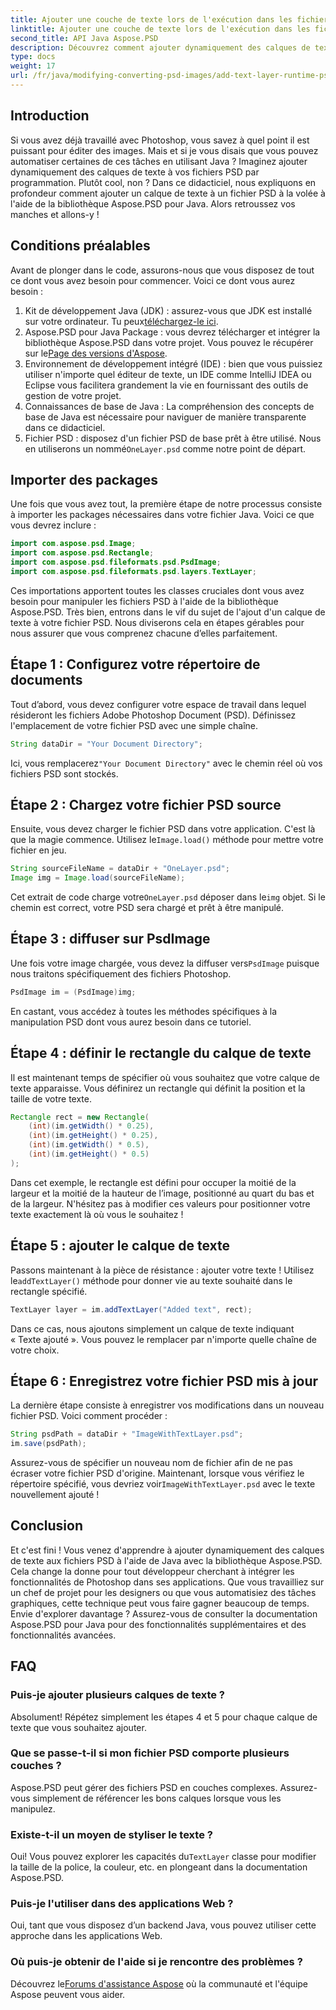 ```yaml
---
title: Ajouter une couche de texte lors de l'exécution dans les fichiers PSD à l'aide de Java
linktitle: Ajouter une couche de texte lors de l'exécution dans les fichiers PSD à l'aide de Java
second_title: API Java Aspose.PSD
description: Découvrez comment ajouter dynamiquement des calques de texte aux fichiers PSD à l'aide de Java avec Aspose.PSD. Suivez ce didacticiel étape par étape pour découvrir des possibilités d'automatisation passionnantes.
type: docs
weight: 17
url: /fr/java/modifying-converting-psd-images/add-text-layer-runtime-psd-files/
---
```

## Introduction
Si vous avez déjà travaillé avec Photoshop, vous savez à quel point il est puissant pour éditer des images. Mais et si je vous disais que vous pouvez automatiser certaines de ces tâches en utilisant Java ? Imaginez ajouter dynamiquement des calques de texte à vos fichiers PSD par programmation. Plutôt cool, non ? Dans ce didacticiel, nous expliquons en profondeur comment ajouter un calque de texte à un fichier PSD à la volée à l'aide de la bibliothèque Aspose.PSD pour Java. Alors retroussez vos manches et allons-y !
## Conditions préalables
Avant de plonger dans le code, assurons-nous que vous disposez de tout ce dont vous avez besoin pour commencer. Voici ce dont vous aurez besoin :
1.  Kit de développement Java (JDK) : assurez-vous que JDK est installé sur votre ordinateur. Tu peux[téléchargez-le ici](https://www.oracle.com/java/technologies/javase-jdk11-downloads.html).
2.  Aspose.PSD pour Java Package : vous devrez télécharger et intégrer la bibliothèque Aspose.PSD dans votre projet. Vous pouvez le récupérer sur le[Page des versions d'Aspose](https://releases.aspose.com/psd/java/).
3. Environnement de développement intégré (IDE) : bien que vous puissiez utiliser n'importe quel éditeur de texte, un IDE comme IntelliJ IDEA ou Eclipse vous facilitera grandement la vie en fournissant des outils de gestion de votre projet.
4. Connaissances de base de Java : La compréhension des concepts de base de Java est nécessaire pour naviguer de manière transparente dans ce didacticiel.
5.  Fichier PSD : disposez d'un fichier PSD de base prêt à être utilisé. Nous en utiliserons un nommé`OneLayer.psd` comme notre point de départ.
## Importer des packages
Une fois que vous avez tout, la première étape de notre processus consiste à importer les packages nécessaires dans votre fichier Java. Voici ce que vous devrez inclure :
```java
import com.aspose.psd.Image;
import com.aspose.psd.Rectangle;
import com.aspose.psd.fileformats.psd.PsdImage;
import com.aspose.psd.fileformats.psd.layers.TextLayer;
```
Ces importations apportent toutes les classes cruciales dont vous avez besoin pour manipuler les fichiers PSD à l'aide de la bibliothèque Aspose.PSD.
Très bien, entrons dans le vif du sujet de l'ajout d'un calque de texte à votre fichier PSD. Nous diviserons cela en étapes gérables pour nous assurer que vous comprenez chacune d’elles parfaitement.
## Étape 1 : Configurez votre répertoire de documents
Tout d’abord, vous devez configurer votre espace de travail dans lequel résideront les fichiers Adobe Photoshop Document (PSD). Définissez l'emplacement de votre fichier PSD avec une simple chaîne.
```java
String dataDir = "Your Document Directory"; 
```
 Ici, vous remplacerez`"Your Document Directory"` avec le chemin réel où vos fichiers PSD sont stockés.
## Étape 2 : Chargez votre fichier PSD source
Ensuite, vous devez charger le fichier PSD dans votre application. C'est là que la magie commence. Utilisez le`Image.load()` méthode pour mettre votre fichier en jeu.
```java
String sourceFileName = dataDir + "OneLayer.psd"; 
Image img = Image.load(sourceFileName);
```
 Cet extrait de code charge votre`OneLayer.psd` déposer dans le`img` objet. Si le chemin est correct, votre PSD sera chargé et prêt à être manipulé.
## Étape 3 : diffuser sur PsdImage
 Une fois votre image chargée, vous devez la diffuser vers`PsdImage` puisque nous traitons spécifiquement des fichiers Photoshop.
```java
PsdImage im = (PsdImage)img;
```
En castant, vous accédez à toutes les méthodes spécifiques à la manipulation PSD dont vous aurez besoin dans ce tutoriel.
## Étape 4 : définir le rectangle du calque de texte
Il est maintenant temps de spécifier où vous souhaitez que votre calque de texte apparaisse. Vous définirez un rectangle qui définit la position et la taille de votre texte.
```java
Rectangle rect = new Rectangle(
    (int)(im.getWidth() * 0.25),
    (int)(im.getHeight() * 0.25),
    (int)(im.getWidth() * 0.5),
    (int)(im.getHeight() * 0.5)
);
```
Dans cet exemple, le rectangle est défini pour occuper la moitié de la largeur et la moitié de la hauteur de l’image, positionné au quart du bas et de la largeur. N'hésitez pas à modifier ces valeurs pour positionner votre texte exactement là où vous le souhaitez !
## Étape 5 : ajouter le calque de texte
 Passons maintenant à la pièce de résistance : ajouter votre texte ! Utilisez le`addTextLayer()` méthode pour donner vie au texte souhaité dans le rectangle spécifié.
```java
TextLayer layer = im.addTextLayer("Added text", rect);
```
Dans ce cas, nous ajoutons simplement un calque de texte indiquant « Texte ajouté ». Vous pouvez le remplacer par n'importe quelle chaîne de votre choix.
## Étape 6 : Enregistrez votre fichier PSD mis à jour
La dernière étape consiste à enregistrer vos modifications dans un nouveau fichier PSD. Voici comment procéder :
```java
String psdPath = dataDir + "ImageWithTextLayer.psd";
im.save(psdPath);
```
 Assurez-vous de spécifier un nouveau nom de fichier afin de ne pas écraser votre fichier PSD d'origine. Maintenant, lorsque vous vérifiez le répertoire spécifié, vous devriez voir`ImageWithTextLayer.psd` avec le texte nouvellement ajouté !
## Conclusion
Et c'est fini ! Vous venez d'apprendre à ajouter dynamiquement des calques de texte aux fichiers PSD à l'aide de Java avec la bibliothèque Aspose.PSD. Cela change la donne pour tout développeur cherchant à intégrer les fonctionnalités de Photoshop dans ses applications. Que vous travailliez sur un chef de projet pour les designers ou que vous automatisiez des tâches graphiques, cette technique peut vous faire gagner beaucoup de temps.
Envie d'explorer davantage ? Assurez-vous de consulter la documentation Aspose.PSD pour Java pour des fonctionnalités supplémentaires et des fonctionnalités avancées.
## FAQ
### Puis-je ajouter plusieurs calques de texte ?
Absolument! Répétez simplement les étapes 4 et 5 pour chaque calque de texte que vous souhaitez ajouter.
### Que se passe-t-il si mon fichier PSD comporte plusieurs couches ?
Aspose.PSD peut gérer des fichiers PSD en couches complexes. Assurez-vous simplement de référencer les bons calques lorsque vous les manipulez.
### Existe-t-il un moyen de styliser le texte ?
 Oui! Vous pouvez explorer les capacités du`TextLayer` classe pour modifier la taille de la police, la couleur, etc. en plongeant dans la documentation Aspose.PSD.
### Puis-je l'utiliser dans des applications Web ?
Oui, tant que vous disposez d’un backend Java, vous pouvez utiliser cette approche dans les applications Web.
### Où puis-je obtenir de l'aide si je rencontre des problèmes ?
 Découvrez le[Forums d'assistance Aspose](https://forum.aspose.com/c/psd/34) où la communauté et l'équipe Aspose peuvent vous aider.